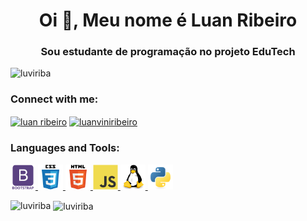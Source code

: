 <h1 align="center">Oi 👋, Meu nome é Luan Ribeiro</h1>
<h3 align="center">Sou estudante de programação no projeto EduTech</h3>

<p align="left"> <img src="https://komarev.com/ghpvc/?username=luviriba&label=Profile%20views&color=0e75b6&style=flat" alt="luviriba" /> </p>

<h3 align="left">Connect with me:</h3>
<p align="left">
<a href="https://fb.com/luan ribeiro" target="blank"><img align="center" src="https://raw.githubusercontent.com/rahuldkjain/github-profile-readme-generator/master/src/images/icons/Social/facebook.svg" alt="luan ribeiro" height="30" width="40" /></a>
<a href="https://instagram.com/luanviniribeiro" target="blank"><img align="center" src="https://raw.githubusercontent.com/rahuldkjain/github-profile-readme-generator/master/src/images/icons/Social/instagram.svg" alt="luanviniribeiro" height="30" width="40" /></a>
</p>

<h3 align="left">Languages and Tools:</h3>
<p align="left"> <a href="https://getbootstrap.com" target="_blank"> <img src="https://raw.githubusercontent.com/devicons/devicon/master/icons/bootstrap/bootstrap-plain-wordmark.svg" alt="bootstrap" width="40" height="40"/> </a> <a href="https://www.w3schools.com/css/" target="_blank"> <img src="https://raw.githubusercontent.com/devicons/devicon/master/icons/css3/css3-original-wordmark.svg" alt="css3" width="40" height="40"/> </a> <a href="https://www.w3.org/html/" target="_blank"> <img src="https://raw.githubusercontent.com/devicons/devicon/master/icons/html5/html5-original-wordmark.svg" alt="html5" width="40" height="40"/> </a> <a href="https://developer.mozilla.org/en-US/docs/Web/JavaScript" target="_blank"> <img src="https://raw.githubusercontent.com/devicons/devicon/master/icons/javascript/javascript-original.svg" alt="javascript" width="40" height="40"/> </a> <a href="https://www.linux.org/" target="_blank"> <img src="https://raw.githubusercontent.com/devicons/devicon/master/icons/linux/linux-original.svg" alt="linux" width="40" height="40"/> </a> <a href="https://www.python.org" target="_blank"> <img src="https://raw.githubusercontent.com/devicons/devicon/master/icons/python/python-original.svg" alt="python" width="40" height="40"/> </a> </p>

<p><img align="left" src="https://github-readme-stats.vercel.app/api/top-langs?username=luviriba&show_icons=true&locale=en&layout=compact" alt="luviriba" /></p>

<p>&nbsp;<img align="center" src="https://github-readme-stats.vercel.app/api?username=luviriba&show_icons=true&locale=en" alt="luviriba" /></p>
